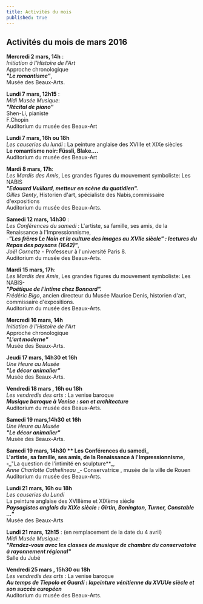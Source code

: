 ```yaml
---
title: Activités du mois
published: true
---
```






## Activités du mois de mars 2016  


**Mercredi 2 mars, 14h** :  
_Initiation à l'Histoire de l'Art_   
 Approche chronologique     
_**"Le romantisme"**_,    
Musée des Beaux-Arts.


**Lundi 7 mars, 12h15** :  
_Midi Musée Musique_:  
**_"Récital de piano"_**   
Shen-Li, pianiste    
F.Chopin   
Auditorium du musée des Beaux-Art  


**Lundi 7 mars, 16h ou 18h**  
_Les causeries du lundi_ : La peinture anglaise des XVIIIe et XIXe siècles  
**Le romantisme noir: Füssli, Blake....**  
Auditorium du musée des Beaux-Art


**Mardi 8 mars, 17h**:  
_Les Mardis des Amis_, Les grandes figures du mouvement symboliste: Les NABIS  
**_"Edouard Vuillard, metteur en scène du quotidien"._**  
_Gilles Genty_, Historien d'art, spécialiste des Nabis,commissaire d'expositions  
Auditorium du musée des Beaux-Arts.  

**Samedi 12 mars, 14h30** :  
_Les Conférences du samedi_ : L'artiste, sa famille, ses amis, de la Renaissance à l'Impressionnisme,  
-_**"Les frères Le Nain et la culture des images au XVIIe siècle" : lectures du Repas des paysans (1642)"**_,  
_Joël Cornette_ - Professeur à l'université Paris 8.  
Auditorium du musée des Beaux-Arts.

**Mardi 15 mars, 17h**:  
_Les Mardis des Amis_, Les grandes figures du mouvement symboliste: Les NABIS-  
**_"Poétique de l'intime chez Bonnard"._**  
_Frédéric Bigo_, ancien directeur du Musée Maurice Denis, historien d'art, commissaire d'expositions.  
Auditorium du musée des Beaux-Arts.


**Mercredi 16 mars, 14h**  
_Initiation à l'Histoire de l'Art_   
 Approche chronologique  
**_"L'art moderne"_**  
Musée des Beaux-Arts.

**Jeudi 17 mars, 14h30 et 16h**  
_Une Heure au Musée_  
**_"Le décor animalier"_**  
 Musée des Beaux-Arts.  
 
 **Vendredi 18 mars , 16h ou 18h**  
_Les vendredis des arts_ : La venise baroque  
_**Musique baroque à Venise : son et architecture**_  
Auditorium du musée des Beaux-Arts.

**Samedi 19 mars,14h30 et 16h**  
_Une Heure au Musée_  
**_"Le décor animalier"_**  
 Musée des Beaux-Arts.   
 
 **Samedi 19 mars, 14h30 ** 
 Les Conférences du samedi_   
L'artiste, sa famille, ses amis, de la Renaissance à l'Impressionnisme,  
-_**"La question de l'intimité en sculpture**_,  
_Anne Charlotte Cathelineau_ _- Conservatrice , musée de la ville de Rouen  
 Auditorium du musée des Beaux-Arts. 

**Lundi 21 mars, 16h ou 18h**  
_Les causeries du Lundi_  
La peinture anglaise des XVIIIème et XIXème siècle  
**_Paysagistes anglais du XIXe siècle  : Girtin, Bonington, Turner, Constable ..."_**  
Musée des Beaux-Arts


**Lundi 21 mars, 12h15** : (en remplacement de la date du 4 avril)   
_Midi Musée Musique_:  
**_"Rendez-vous avec les classes de musique de chambre du conservatoire à rayonnement régional"_**  
 Salle du Jubé

**Vendredi 25 mars , 15h30 ou 18h**  
_Les vendredis des arts_ : La venise baroque  
_**Au temps de Tiepolo et Guardi : lapeinture vénitienne du XVUUe siècle et son succès européen**_  
Auditorium du musée des Beaux-Arts.
